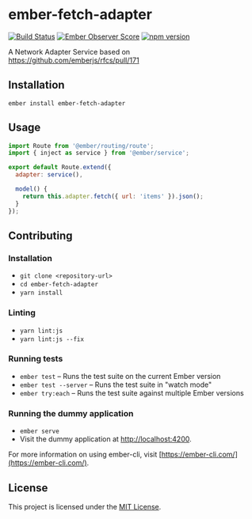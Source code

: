 ember-fetch-adapter
==============================================================================

[![Build Status](https://travis-ci.org/tchak/ember-fetch-adapter.svg?branch=master)](https://travis-ci.org/tchak/ember-fetch-adapter)
[![Ember Observer Score](http://emberobserver.com/badges/ember-fetch-adapter.svg)](http://emberobserver.com/addons/ember-fetch-adapter)
[![npm version](https://badge.fury.io/js/ember-fetch-adapter.svg)](http://badge.fury.io/js/ember-fetch-adapter)

A Network Adapter Service based on https://github.com/emberjs/rfcs/pull/171

Installation
------------------------------------------------------------------------------

```
ember install ember-fetch-adapter
```


Usage
------------------------------------------------------------------------------

```javascript
import Route from '@ember/routing/route';
import { inject as service } from '@ember/service';

export default Route.extend({
  adapter: service(),

  model() {
    return this.adapter.fetch({ url: 'items' }).json();
  }
});
```


Contributing
------------------------------------------------------------------------------

### Installation

* `git clone <repository-url>`
* `cd ember-fetch-adapter`
* `yarn install`

### Linting

* `yarn lint:js`
* `yarn lint:js --fix`

### Running tests

* `ember test` – Runs the test suite on the current Ember version
* `ember test --server` – Runs the test suite in "watch mode"
* `ember try:each` – Runs the test suite against multiple Ember versions

### Running the dummy application

* `ember serve`
* Visit the dummy application at [http://localhost:4200](http://localhost:4200).

For more information on using ember-cli, visit [https://ember-cli.com/](https://ember-cli.com/).

License
------------------------------------------------------------------------------

This project is licensed under the [MIT License](LICENSE.md).
